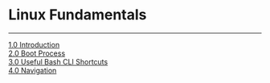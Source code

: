 # Linux Fundamentals
---

[1.0 Introduction](introduction.md)\
[2.0 Boot Process](boot.md)\
[3.0 Useful Bash CLI Shortcuts](bashcli.md)\
[4.0 Navigation](navigation.md)
